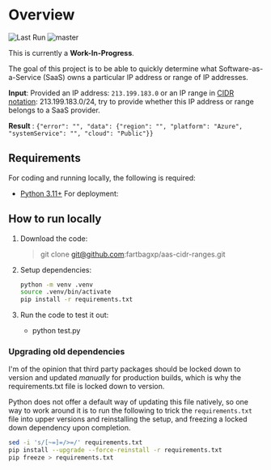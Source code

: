 # Overview

![Last Run](https://github.com/fartbagxp/aas-cidr-ranges/actions/workflows/main.yml/badge.svg)
![master](https://img.shields.io/github/last-commit/fartbagxp/aas-cidr-ranges/master)

This is currently a **Work-In-Progress**.

The goal of this project is to be able to quickly determine what Software-as-a-Service (SaaS) owns a particular IP address or range of IP addresses.

**Input**: Provided an IP address: `213.199.183.0` or an IP range in [CIDR notation](https://en.wikipedia.org/wiki/Classless_Inter-Domain_Routing): 213.199.183.0/24, try to provide whether this IP address or range belongs to a SaaS provider.

**Result** : `{"error": "", "data": {"region": "", "platform": "Azure", "systemService": "", "cloud": "Public"}}`

## Requirements

For coding and running locally, the following is required:

- [Python 3.11+](https://www.python.org/downloads/)
  For deployment:

## How to run locally

1. Download the code:
   > git clone git@github.com:fartbagxp/aas-cidr-ranges.git
1. Setup dependencies:

   ```bash
   python -m venv .venv
   source .venv/bin/activate
   pip install -r requirements.txt
   ```

1. Run the code to test it out:
   - python test.py

### Upgrading old dependencies

I'm of the opinion that third party packages should be locked down to version and updated _manually_ for production builds, which is why the requirements.txt file is locked down to version.

Python does not offer a default way of updating this file natively, so one way to work around it is to run the following to trick the `requirements.txt` file into upper versions and reinstalling the setup, and freezing a locked down dependency upon completion.

```bash
sed -i 's/[~=]=/>=/' requirements.txt
pip install --upgrade --force-reinstall -r requirements.txt
pip freeze > requirements.txt
```
